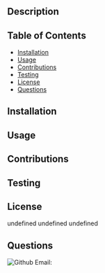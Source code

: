 # 

## Description


## Table of Contents
- [Installation](#installation)
- [Usage](#usage)
- [Contributions](#contributions)
- [Testing](#testing)
- [License](#license)
- [Questions](#questions)

## Installation


## Usage


## Contributions


## Testing


## License
undefined
undefined
undefined

## Questions
![Github](https://github.com/)
Email: 